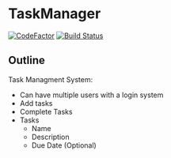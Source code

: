 # TaskManager

[![CodeFactor](https://www.codefactor.io/repository/github/frazzer951/taskmanager/badge)](https://www.codefactor.io/repository/github/frazzer951/taskmanager)
[![Build Status](https://travis-ci.com/Frazzer951/TaskManager.svg?branch=master)](https://travis-ci.com/Frazzer951/TaskManager)

## Outline
Task Managment System:
- Can have multiple users with a login system
- Add tasks
- Complete Tasks
- Tasks
	- Name
	- Description
	- Due Date (Optional)